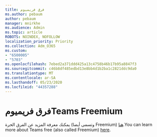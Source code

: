 ```yaml
---
title: فرق فريميوم
ms.author: pebaum
author: pebaum
manager: mnirkhe
ms.audience: Admin
ms.topic: article
ROBOTS: NOINDEX, NOFOLLOW
localization_priority: Priority
ms.collection: Adm_O365
ms.custom:
- "6500005"
- "5703"
ms.openlocfilehash: 7ebed2a371ddd425a13c4758b46b17b95a8847f3
ms.sourcegitcommit: c46b8df485edbd13e8bb4d1b2ba1c2821ddc9da0
ms.translationtype: MT
ms.contentlocale: ar-SA
ms.lasthandoff: 05/23/2020
ms.locfileid: "44357288"
---
```

# <a name="teams-freemium"></a><span data-ttu-id="50ab6-102">فرق فريميوم</span><span class="sxs-lookup"><span data-stu-id="50ab6-102">Teams Freemium</span></span>

<span data-ttu-id="50ab6-103">يمكنك معرفة المزيد عن الفرق الحرة (وتسمى أيضا Freemium) [هنا](https://docs.microsoft.com/alchemyinsights/teams-freemium).</span><span class="sxs-lookup"><span data-stu-id="50ab6-103">You can learn more about Teams free (also called Freemium) [here](https://docs.microsoft.com/alchemyinsights/teams-freemium).</span></span>

